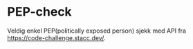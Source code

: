 # PEP-check

Veldig enkel PEP(politically exposed person) sjekk med API fra https://code-challenge.stacc.dev/. 

